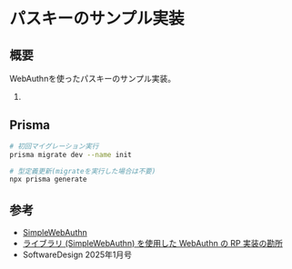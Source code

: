 # パスキーのサンプル実装

## 概要

WebAuthnを使ったパスキーのサンプル実装。

1. 

## Prisma

```bash
# 初回マイグレーション実行
prisma migrate dev --name init

# 型定義更新(migrateを実行した場合は不要)
npx prisma generate
```

## 参考

- [SimpleWebAuthn](https://simplewebauthn.dev/docs/)
- [ライブラリ (SimpleWebAuthn) を使用した WebAuthn の RP 実装の勘所](https://zenn.dev/kg0r0/articles/c271abb1ab2b76)
- SoftwareDesign 2025年1月号

